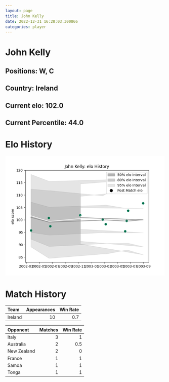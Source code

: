 ```yaml
---  
layout: page  
title: John Kelly  
date: 2022-12-31 16:28:03.300866  
categories: player  
---
```

# John Kelly

## Positions: W, C

## Country: Ireland

## Current elo: 102.0

## Current Percentile: 44.0

# Elo History


![elo history](history_JohnKelly.png)
# Match History


| Team    |   Appearances |   Win Rate |
|:--------|--------------:|-----------:|
| Ireland |            10 |        0.7 |

| Opponent    |   Matches |   Win Rate |
|:------------|----------:|-----------:|
| Italy       |         3 |        1   |
| Australia   |         2 |        0.5 |
| New Zealand |         2 |        0   |
| France      |         1 |        1   |
| Samoa       |         1 |        1   |
| Tonga       |         1 |        1   |